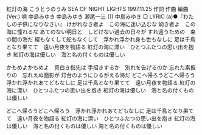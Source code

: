紅灯の海
こうとうのうみ
SEA OF NIGHT LIGHTS
1997.11.25
作詞  作曲  編曲 (Ver.)   唄
中島みゆき   中島みゆき   瀬尾一三 (1)
中島みゆき
□ LYRIC (a)●『わたしの子供になりなさい』
けがれなき者よ　この海に迷い込むな
幼き者よ　この海に憧れるな
あてのない明日と　しどけない過去の日々が
すれ違うための　束の間の海だ
櫂もなくして舵もなくして　浮かれ浮かれ身も世もなしに
足は千鳥となり果てて　遠い月夜を物語る
紅灯の海に漂い　ひとつふたつの思い出を抱き
紅灯の海は優しい　海と名の付くものは優しい

かもめよかもめよ　真白き指先は
手招きするか　別れを告げるのか
忘れた素振りの　忘れえぬ面影が
灯台のようにひるがえる海だ
どこへ帰ろうどこへ帰ろう　浮かれ浮かれあてどもなしに
足は千鳥となり果てて　遠い月夜を物語る
紅灯の海に漂い　ひとつふたつの思い出を抱き
紅灯の海は優しい　海と名の付くものは優しい

どこへ帰ろうどこへ帰ろう　浮かれ浮かれあてどもなしに
足は千鳥となり果てて　遠い月夜を物語る
紅灯の海に漂い　ひとつふたつの思い出を抱き
紅灯の海は優しい　海と名の付くものは優しい
海と名の付くものは優しい